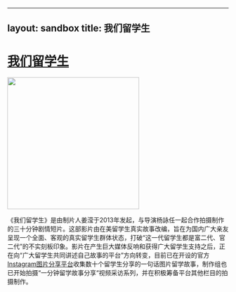 
---
layout: sandbox
title: 我们留学生
---
# [我们留学生](http://www.studyabroadfilm.com)
<img src="http://static1.squarespace.com/static/543983b9e4b092146524afc3/t/556ffb23e4b002cc7a7ed4d9/1433426510462/Home_Sequal.JPG?format=300w" width="300"/>

《我们留学生》是由制片人姜滢于2013年发起，与导演杨詠任一起合作拍摄制作的三十分钟剧情短片。这部影片由在美留学生真实故事改编，旨在为国内广大亲友呈现一个全面、客观的真实留学生群体状态，打破“这一代留学生都是富二代、官二代”的不实刻板印象。影片在产生巨大媒体反响和获得广大留学生支持之后，正在向“广大留学生共同讲述自己故事的平台”方向转变，目前已在开设的官方[Instagram图片分享平台](https://instagram.com/studyabroadfilm/)收集数十个留学生分享的一句话图片留学故事，制作组也已开始拍摄“一分钟留学故事分享“视频采访系列，并在积极筹备平台其他栏目的拍摄制作。
